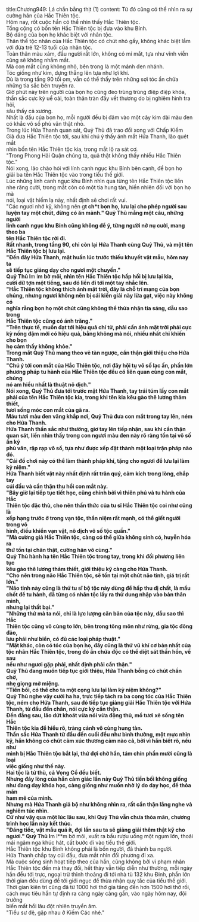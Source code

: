title:Chương949: Lá chắn bằng thịt (1)
content:
Từ đó cũng có thể nhìn ra sự cường hãn của Hắc Thiên tộc.<br>Hôm nay, rốt cuộc hắn có thể nhìn thấy Hắc Thiên tộc.<br>Tổng cộng có bốn tên Hắc Thiên tộc bị đưa vào khu Bính.<br>Bộ dáng của bọn họ khác biệt với nhân tộc.<br>Thân thể tộc nhân của Hắc Thiên tộc có chút nhỏ gầy, không khác biệt lắm<br>với đứa trẻ 12-13 tuổi của nhân tộc.<br>Toàn thân màu xám, đầu người rất lớn, không có mí mắt, tựa như vĩnh viễn<br>cũng sẽ không nhắm mắt.<br>Mà con mắt cũng không nhỏ, bên trong là một mảnh đen nhánh.<br>Tóc giống như kim, dựng thẳng lên tựa như lợi khí.<br>Dù là trong tầng 90 tối om, vẫn có thể thấy trên những sợi tóc ẩn chứa<br>những tia sắc bén truyền ra.<br>Giờ phút này trên người của bọn họ cũng đeo trùng trùng điệp điệp khóa,<br>thần sắc cực kỳ uể oải, toàn thân tràn đầy vết thương do bị nghiêm hình tra hỏi,<br>sâu thấy cả xương.<br>Nhất là đầu của bọn họ, mỗi người đều bị đâm vào một cây kim dài màu đen<br>có khắc vô số phù văn thật nhỏ.<br>Trong lúc Hứa Thanh quan sát, Quỷ Thủ đã trao đổi xong với Chấp Kiếm<br>Giả đưa Hắc Thiên tộc tới, sau khi chú ý thấy ánh mắt Hứa Thanh, lão quét mắt<br>nhìn bốn tên Hắc Thiên tộc kia, trong mắt lộ ra sát cơ.<br>"Trong Phong Hải Quận chúng ta, quả thật không thấy nhiều Hắc Thiên<br>tộc."<br>Nói xong, lão chào hỏi với lính canh ngục khu Bính bên cạnh, để bọn họ<br>giải ba tên Hắc Thiên tộc vào trong tiểu thế giới.<br>Lúc những lính canh ngục khu Bính nhìn qua từng tên Hắc Thiên tộc liền<br>nhe răng cười, trong mắt còn có một tia hung tàn, hiển nhiên đối với bọn họ mà<br>nói, loại vật hiếm lạ này, nhất định sẽ chơi rất vui.<br>"Các ngươi nhớ kỹ, không nên g**t ch*t bọn họ, lưu lại cho phép người sau<br>luyện tay một chút, đừng có ăn mảnh." Quỷ Thủ mắng một câu, những người<br>lính canh ngục khu Bính cũng không để ý, từng người nở nụ cười, mang theo ba<br>tên Hắc Thiên tộc rời đi.<br>Rất nhanh, trong tầng 90, chỉ còn lại Hứa Thanh cùng Quỷ Thủ, và một tên<br>Hắc Thiên tộc bị lưu lại.<br>"Đến đây Hứa Thanh, mật huấn lúc trước thiếu khuyết vật mẫu, hôm nay ta<br>sẽ tiếp tục giảng dạy cho ngươi một chuyến."<br>Quỷ Thủ l**m l**m bờ môi, nhìn tên Hắc Thiên tộc hấp hối bị lưu lại kia,<br>cười dữ tợn một tiếng, sau đó liền đi tới một tay nhắc lên.<br>"Hắc Thiên tộc không thích ánh mặt trời, đây là chỗ trí mạng của bọn<br>chúng, nhưng ngươi không nên bị cái kiến giải này lừa gạt, việc này không có<br>nghĩa rằng bọn họ một chút cũng không thể thừa nhận tia sáng, dẫu sao trong<br>Hắc Thiên tộc cũng có ánh trăng."<br>"Trên thực tế, muốn đạt tới hiệu quả chí tử, phải cần ánh mặt trời phải cực<br>kỳ nồng đậm mới có hiệu quả, bằng không mà nói, nhiều nhất chỉ khiến cho bọn<br>họ cảm thấy không khỏe."<br>Trong mắt Quỷ Thủ mang theo vẻ tàn ngược, cẩn thận giới thiệu cho Hứa<br>Thanh.<br>"Chú ý tới con mắt của Hắc Thiên tộc, nơi đây hội tụ vô số lạc ấn, phần lớn<br>phương pháp tu hành của Hắc Thiên tộc đều có liên quan cùng con mắt, chúng<br>nó am hiểu nhất là thuật nô dịch."<br>Nói xong, Quỷ Thủ đưa tới trước mặt Hứa Thanh, tay trái túm lấy con mắt<br>phải của tên Hắc Thiên tộc kia, trong khi tên kia kêu gào thê lương thảm thiết,<br>tươi sống móc con mắt của gã ra.<br>Máu tươi màu đen văng khắp nơi, Quỷ Thủ đưa con mắt trong tay lên, ném<br>cho Hứa Thanh.<br>Hứa Thanh thần sắc như thường, giơ tay lên tiếp nhận, sau khi cẩn thận<br>quan sát, liền nhìn thấy trong con ngươi màu đen này rõ ràng tồn tại vô số ấn ký<br>phù văn, rập rạp vô số, tựa như được xếp đặt thành một loại trận pháp nào đó.<br>"Cái đồ chơi này có thể làm thành pháp khí, tặng cho ngươi để lưu lại làm<br>kỷ niệm."<br>Hứa Thanh biết vật này nhất định rất trân quý, cảm kích trong lòng, chắp tay<br>cúi đầu và cẩn thận thu hồi con mắt này.<br>"Bây giờ lại tiếp tục tiết học, cũng chính bởi vì thiên phú và tu hành của Hắc<br>Thiên tộc đặc thù, cho nên thần thức của tu sĩ Hắc Thiên tộc coi như cũng là<br>xếp hạng trước ở trong vạn tộc, thần niệm rất mạnh, có thể giết người trong vô<br>hình, điều khiển vạn vật, nô dịch vô số tộc quần."<br>"Mà cường giả Hắc Thiên tộc, càng có thể giữa không sinh có, huyễn hóa ra<br>thứ tồn tại chân thật, cường hãn vô cùng."<br>Quỷ Thủ hành hạ tên Hắc Thiên tộc trong tay, trong khi đối phương liên tục<br>kêu gào thê lương thảm thiết, giới thiệu kỹ càng cho Hứa Thanh.<br>"Cho nên trong não Hắc Thiên tộc, sẽ tồn tại một chút não tinh, giá trị rất<br>lớn."<br>"Não tinh này cũng là thứ tu sĩ bộ tộc này dùng để hấp thu dị chất, là mấu<br>chốt để tu hành, đã từng có nhân tộc lấy ra thử dung nhập vào bản thân mình,<br>nhưng lại thất bại."<br>"Những thứ mà ta nói, chỉ là lực lượng căn bản của tộc này, dẫu sao thì Hắc<br>Thiên tộc cũng vô cùng to lớn, bên trong tông môn như rừng, gia tộc đông đảo,<br>lưu phái như biển, có đủ các loại pháp thuật."<br>"Mặt khác, còn có tóc của bọn họ, đây cũng là thứ vũ khí cơ bản nhất của<br>tộc nhân Hắc Thiên tộc, trong đó ẩn chứa độc có thể diệt sát thần hồn, về sau<br>nếu như ngươi gặp phải, nhất định phải cẩn thận."<br>Quỷ Thủ đang muốn tiếp tục giới thiệu, Hứa Thanh bỗng có chút chần chờ,<br>nhẹ giọng mở miệng.<br>"Tiền bối, có thể cho ta một cọng lưu lại làm kỷ niệm không?"<br>Quỷ Thủ nghe vậy cười ha ha, trực tiếp tách ra ba cọng tóc của Hắc Thiên<br>tộc, ném cho Hứa Thanh, sau đó tiếp tục giảng giải Hắc Thiên tộc với Hứa<br>Thanh, từ đầu đến chân, nói cực kỳ cẩn thận.<br>Đến đằng sau, lão dứt khoát vừa nói vừa động thủ, mổ tươi xẻ sống tên Hắc<br>Thiên tộc kia để hiểu rõ, tràng cảnh vô cùng hung tàn.<br>Thần sắc Hứa Thanh từ đầu đến cuối đều như bình thường, một mực nhìn<br>kỹ, hắn không có chút cảm xúc thương cảm nào cả, bởi vì hắn biết rõ, nếu như<br>mình bị Hắc Thiên tộc bắt lại, thứ đợi chờ hắn, tám chín phần mười cũng là loại<br>việc giống như thế này.<br>Hai tộc là tử thù, cả Vọng Cổ đều biết.<br>Nhưng đáy lòng của hắn cảm giác lần này Quỷ Thủ tiền bối không giống<br>như đang dạy khóa học, càng giống như muốn nhờ lý do dạy học, để thỏa mãn<br>ham mê của mình.<br>Nhưng mà Hứa Thanh giả bộ như không nhìn ra, rất cẩn thận lắng nghe và<br>nghiêm túc nhìn.<br>Cứ như vậy qua một lúc lâu sau, khi Quỷ Thủ vẫn chưa thỏa mãn, chương<br>trình học lần này kết thúc.<br>"Đáng tiếc, vật mẫu quá ít, đợi lần sau ta sẽ giảng giải thêm thật kỹ cho<br>ngươi." Quỷ Thủ l**m l**m bờ môi, xuất ra bầu rượu uống một ngụm lớn, thoải<br>mái ngâm nga khúc hát, cất bước đi vào tiểu thế giới.<br>Hắc Thiên tộc khu Bính không phải là bốn người, đã thành ba người.<br>Hứa Thanh chắp tay cúi đầu, đưa mắt nhìn đối phương đi xa.<br>Mà cuộc sống sinh hoạt tiếp theo của hắn, cũng không bởi vì phạm nhân<br>Hắc Thiên tộc đến mà thay đổi, hết thảy vẫn tiếp diễn như thường, mỗi ngày<br>hắn đều tới trực, ngoại trừ thỉnh thoảng đi tới nhà tù 132 khu Đinh, phần lớn<br>thời gian đều dùng để tới giới ngục để thừa nhận quy tắc của tiểu thế giới.<br>Thời gian kiên trì cũng đã từ 1000 hơi thở gia tăng đến hơn 1500 hơi thở rồi,<br>cách mục tiêu hắn tự định ra càng ngày càng gần, vào ngày hôm nay, đội trưởng<br>biến mất hồi lâu đột nhiên truyền âm.<br>"Tiểu sư đệ, gặp nhau ở Kiếm Các nhé."